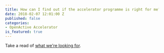 ```yaml
---
title: How can I find out if the accelerator programme is right for me?
date: 2018-02-07 12:01:00 Z
published: false
categories:
- OpenActive Accelerator
is_featured: true
---
```


Take a read of [what we're looking for](https://docs.google.com/document/d/1o06BCIxYRc1-7vQy4z6N7RL7ebw5kj8QaAkLb4v-8og/edit).